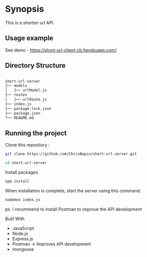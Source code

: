 # Synopsis

This is a shorten url API.

## Usage example

See demo - https://short-url-client-cb.herokuapp.com/

## Directory Structure

```bash

short-url-server
├── models
│   ├── urlModel.js
├── routes
│   ├── urlRoute.js
├── index.js
├── package-lock.json
├── package.json
└── README.md

```

## Running the project

Clone this repository :

```bash
git clone https://github.com/ChrisBapin/short-url-server.git

cd short-url-server
```

Install packages

```bash
npm install
```

When installation is complete, start the server using this command.

```bash
nodemon index.js
```

ps. I recommend to install Postman to improve the API development

Built With

- JavaScript
- Node.js
- Express.js
- Postman -> Improves API development
- mongoose
